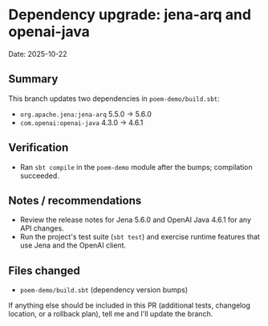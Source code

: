 Dependency upgrade: jena-arq and openai-java
===========================================

Date: 2025-10-22

Summary
-------
This branch updates two dependencies in `poem-demo/build.sbt`:

- `org.apache.jena:jena-arq` 5.5.0 -> 5.6.0
- `com.openai:openai-java` 4.3.0 -> 4.6.1

Verification
------------
- Ran `sbt compile` in the `poem-demo` module after the bumps; compilation succeeded.

Notes / recommendations
-----------------------
- Review the release notes for Jena 5.6.0 and OpenAI Java 4.6.1 for any API changes.
- Run the project's test suite (`sbt test`) and exercise runtime features that use Jena and the OpenAI client.

Files changed
-------------
- `poem-demo/build.sbt` (dependency version bumps)

If anything else should be included in this PR (additional tests, changelog location, or a rollback plan), tell me and I'll update the branch.
